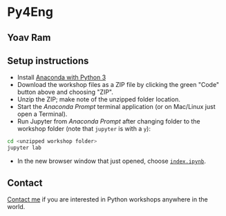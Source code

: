 # Py4Eng
## Yoav Ram

## Setup instructions

- Install [Anaconda with Python 3](http://anaconda.com/download/)
- Download the workshop files as a ZIP file by clicking the green "Code" button above and choosing "ZIP".
- Unzip the ZIP; make note of the unzipped folder location.
- Start the *Anaconda Prompt* terminal application (or on Mac/Linux just open a Terminal).
- Run Jupyter from *Anaconda Prompt* after changing folder to the workshop folder (note that `jupyter` is with a `y`):
```sh
cd <unzipped workshop folder>
jupyter lab
```
- In the new browser window that just opened, choose [`index.ipynb`](index.ipynb).

## Contact

[Contact me](mailto:yoav@yoavram.com) if you are interested in Python workshops anywhere in the world.

